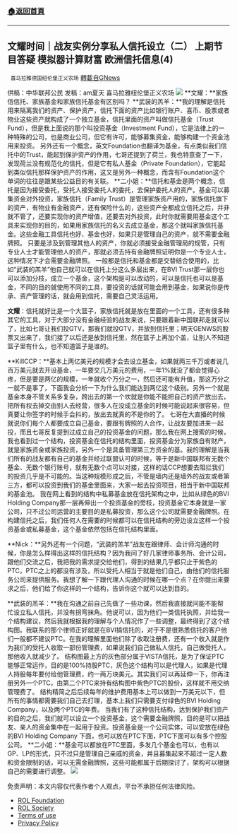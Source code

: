 ###  [:house:返回首頁](https://github.com/ourhimalayas/txt)
---


## 文耀时间｜战友实例分享私人信托设立（二） 上期节目答疑 模拟器计算财富 欧洲信托信息(4)
` 喜马拉雅德国纽伦堡正义农场` [轉載自GNews](https://gnews.org/zh-hans/1994730/)

供稿：中华联邦公民
发稿：am夏天
喜马拉雅纽伦堡正义农场
![](https://assets.gnews.org/wp-content/uploads/2022/02/800-4.png)
**文耀：**家族信信托、家族基金和家族信托基金有区别吗？
**武装的羔羊：**我的理解是信托用来隔离我们的资产、保护资产，信托下面的资产比如银行账户、喜币、股票或者物业这些资产就构成了一个独立基金，信托里面的资产叫做信托基金（Trust Fund），但是我上面说的那个叫投资基金（Investment Fund），它是法律上的一种特殊的公司，也是商业公司，但它有许可，能够募集资金，能够构建一个资金池用来投资。
另外还有一个概念，英文Foundation也翻译为基金，有点类似我们信托中的Trust，能起到保护资产的作用，七哥还提到了荷兰，我也特意查了一下，发现荷兰没有规范化的信托，但是它有私人基金（Private Foundation），它能起到类似信托那样保护资产的作用，这又是另外一种概念，而含有Foundation这个单词的往往是跟某些公益目的有关联。
**二小姐：**信托和基金是两个概念，信托是因为接受委托，受托人接受委托人的委托，去保护委托人的资产。基金可以募集资金对外投资，家族信托（Family Trust）是管理家族资产用的，家族信托旗下的资产，有物业有金融资产，还有保险什么的，这些资产全都成立信托之后，并非就不管了，还要实现你的资产增值，还要去对外投资，此时你就需要用基金这个工具来实现你的目的，如果用家族信托的名义去成立基金，那这个就叫家族信托基金。这些金融工具信托也好、基金也好，如果只是管理自己的资产，就不需要金融牌照。
只要是涉及到管理其他人的资产，你就必须接受金融管理局的规管，只有专业人士才能管理他人的资产，那就必须去持有金融牌照证明你是一个专业人士，这种情况下才会需要金融牌照。
一般都是信托和基金都是交替结合使用的，比如“武装的羔羊”他自己就可以在信托上分这么多层出来，在BVI Trust那一层你也可以添加分枝，成立一个基金，这个架构是可以改动的，可以是信托也可以是基金，不同的目的就使用不同的工具，要投资的话就可能会用到基金，如果说你是传承、资产管理的话，就会用到信托，需要自己灵活运用。

**文耀**：信托就好比是一个大篮子，家族信托就是放在里面的一个工具，还有很多种其它的工具，对于大部分没有金融经验的战友来说，只要跟着新中国联邦走就可以了，比如七哥让我们投GTV，那我们就投GTV，并放到信托里；明天GENWS的股票又出来了，我们接了以后还是放到信托里，然在篮子上再加个盖，让别人不知道篮子里有什么，也不知道篮子是谁的。

**KillCCP：**基本上两亿美元的规模才会去设立基金，如果就两三千万或者说几百万美元就去开设基金，一年要交几万美元的费用，一年1%就没了都会觉得心疼，但是要是两亿的规模，一年就收个万分之一，然后还可能有升值，那这万分之一就不是事了，下面我会分析一下为什么我们能达到两亿这个级别。另外一个就是基金本身不管关系多复杂，跨出去的第一个坎就是你能不能把自己的资产放出去，把所有权去掉交由别人去经营，很多人在没成立基金的时候可能说起来很容易，但真要让你签字的时候手会抖的，放出去就真的不是你的了。
七哥在大直播的时候就说你们每个人都要成立自己基金，要跟有牌照的人合作，让战友要加进来一起投，而且七哥反复提到过成立自己的投资基金的问题，那么我在网上搜索的时候，我也看到过一个结构，投资基金在信托的结构里面，投资基金分为家族自有财产，就是家族资金或家族投资，另外一个是具备管理第三方资金的基。我的理解是当我们所有的战友都有自己的基金并经过联盟认可的时候，等于是新中国联邦有无数个基金、无数个银行账号，就有无数个点可以对接，这样的话CCP想要去阻拦我们的投资几乎是不可能的。当这种规模形成之后，不管是墙内还是墙外的战友或者第三方，都可以投资到我们的基金里面来，大家一起去投资项目，相当于新中国联邦的基金池。
我在网上看到的结构中私募基金放在信托架构之中，比如从绿色的BVI Holding Company那一层再伸出一个投资基金的旁枝，投资基金它本身就是一家公司，只不过公司运营的主要目的是私募投资，那么这个公司就需要金融牌照。在构建信托之后，我们任何人在需要的时候都可以在信托结构的旁边设立这样一个投资基金或私募基金，这个基金依然包括在信托结构里面。

**Nick：**另外还有一个问题，“武装的羔羊”战友在跟律师、会计师沟通的时候，你是怎么样得出这样的信托结构？因为我问了好几家律师事务所、会计公司，跟他们交流之后，我把我的需求提交给他们，得到的结果几乎都只止于紫色的PTC，PTC之上的都没有涉及，所以受托人相当于就是他们自己，由他们的信托服务公司来提供服务。我想了解一下跟代理人沟通的时候在哪一个点？在你提出来要求之后，他们给了你这样的一个结构，告诉你这个就可以达到目的。

**武装的羔羊：**我在沟通之前自己先做了一些功课，然后我直接就问能不能帮忙设立私人信托，并没有拐弯抹角。他说可以，因为他们一类信托执照，并给我一个结构建议，然后我就根据我的理解与个人情况作了一些调整，最终得到了这个结构图。我联系的那个律师正好就是在BVI搞信托的，对于不是很熟悉信托的客户他们一般都不建议PTC。在我的理解里面他们除了收取注册费，还有一个收入就是作为我们的受托人收取一部份管理费，如果说我们自己做私人信托，自己做受托人，那他收入就减少了。
结构图最上方的灰色部分属于VISTA信托，是为了保证PTC能够正常运作，目的是100%持股PTC，灰色这个结构可以是代理人，如果是代理人持股每年要付给他管理费，约一两万块美元。其实我们可以再延伸一下，你再注册另外一个PTC，由第二个PTC来持有结构图中紫色PTC的股份，这样就不用交纳管理费了。
结构精简之后后续每年的维护费用基本上可以做到一万美元以下，但所有的事情都需要我们自己去打理，基本上我们只需要支付绿色的BVI Holding Company，以及两个PTC的年费。
当我们有了这种信托结构，达到保护我们资产的目的之后，我们就可以设立一个投资基金，这个需要金融牌照，目的是可以把战友、亲人的资金集中在一起用于投资。投资基金是一个公司实体，可以安放在绿色的BVI Holding Company 下面，也可以放在PTC下面，PTC下面可以有多个控股公司。
**二小姐：**基金可以都放在PTC里面，多发几个基金也可以，也有以GP、LP的形式，只不过只是管理自己亲戚的资金，并且募集起来不超过一定人数和资金限制的话，可以无需金融牌照，这些可能都属于后期探讨了，架构可以根据自己的需要进行调整。
![](https://assets.gnews.org/wp-content/uploads/2022/02/image-1195.png)
 

免责声明：本文内容仅代表作者个人观点，平台不承担任何法律风险。

- [ROL Foundation](https://rolfoundation.org/)
- [ROL Society](https://rolsociety.org/)
- [Terms of use](https://gnews.org/terms-of-use-3/)
- [Privacy Policy](https://gnews.org/privacy-policy/)
